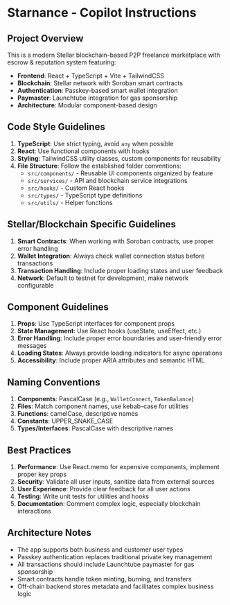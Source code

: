 # Starnance - Copilot Instructions

<!-- Use this file to provide workspace-specific custom instructions to Copilot. For more details, visit https://code.visualstudio.com/docs/copilot/copilot-customization#_use-a-githubcopilotinstructionsmd-file -->

## Project Overview
This is a modern Stellar blockchain-based P2P freelance marketplace with escrow & reputation system featuring:

- **Frontend**: React + TypeScript + Vite + TailwindCSS
- **Blockchain**: Stellar network with Soroban smart contracts
- **Authentication**: Passkey-based smart wallet integration
- **Paymaster**: Launchtube integration for gas sponsorship
- **Architecture**: Modular component-based design

## Code Style Guidelines

1. **TypeScript**: Use strict typing, avoid `any` when possible
2. **React**: Use functional components with hooks
3. **Styling**: TailwindCSS utility classes, custom components for reusability
4. **File Structure**: Follow the established folder conventions:
   - `src/components/` - Reusable UI components organized by feature
   - `src/services/` - API and blockchain service integrations
   - `src/hooks/` - Custom React hooks
   - `src/types/` - TypeScript type definitions
   - `src/utils/` - Helper functions

## Stellar/Blockchain Specific Guidelines

1. **Smart Contracts**: When working with Soroban contracts, use proper error handling
2. **Wallet Integration**: Always check wallet connection status before transactions
3. **Transaction Handling**: Include proper loading states and user feedback
4. **Network**: Default to testnet for development, make network configurable

## Component Guidelines

1. **Props**: Use TypeScript interfaces for component props
2. **State Management**: Use React hooks (useState, useEffect, etc.)
3. **Error Handling**: Include proper error boundaries and user-friendly error messages
4. **Loading States**: Always provide loading indicators for async operations
5. **Accessibility**: Include proper ARIA attributes and semantic HTML

## Naming Conventions

1. **Components**: PascalCase (e.g., `WalletConnect`, `TokenBalance`)
2. **Files**: Match component names, use kebab-case for utilities
3. **Functions**: camelCase, descriptive names
4. **Constants**: UPPER_SNAKE_CASE
5. **Types/Interfaces**: PascalCase with descriptive names

## Best Practices

1. **Performance**: Use React.memo for expensive components, implement proper key props
2. **Security**: Validate all user inputs, sanitize data from external sources
3. **User Experience**: Provide clear feedback for all user actions
4. **Testing**: Write unit tests for utilities and hooks
5. **Documentation**: Comment complex logic, especially blockchain interactions

## Architecture Notes

- The app supports both business and customer user types
- Passkey authentication replaces traditional private key management
- All transactions should include Launchtube paymaster for gas sponsorship
- Smart contracts handle token minting, burning, and transfers
- Off-chain backend stores metadata and facilitates complex business logic
